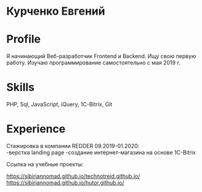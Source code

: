 # <b>Курченко Евгений</b>

# <b>Profile</b>

Я начинающий Веб-разработчик Frontend и Backend. Ищу свою первую работу. Изучаю программирование самостоятельно с мая 2019 г.

# <b>Skills</b>

PHP, Sql,  JavaScript, iQuery, 1C-Bitrix, Git

# <b>Experience</b>

Стажировка в компании REDDER 09.2019-01.2020:<br>
 -верстка landing page
 -создание интернет-магазина на основе 1C-Bitrix
 
 Ссылка на учебные проекты:
 
 https://sibiriannomad.github.io/technotreid.github.io/<br>
 https://sibiriannomad.github.io/hutor.github.io/
